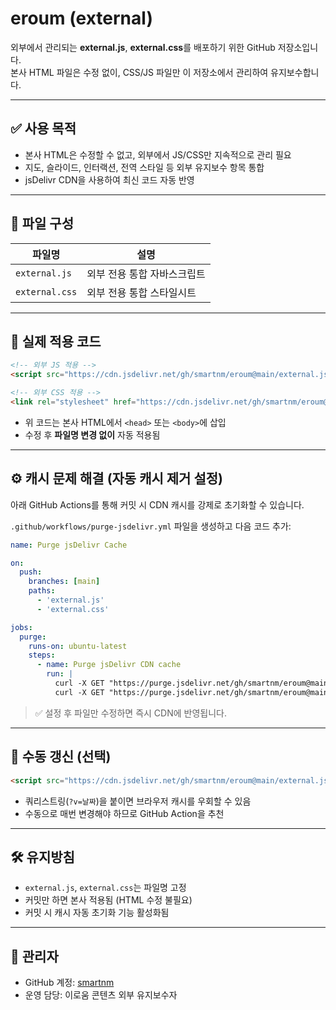 # eroum (external)

외부에서 관리되는 **external.js**, **external.css**를 배포하기 위한 GitHub 저장소입니다.  
본사 HTML 파일은 수정 없이, CSS/JS 파일만 이 저장소에서 관리하여 유지보수합니다.

---

## ✅ 사용 목적

- 본사 HTML은 수정할 수 없고, 외부에서 JS/CSS만 지속적으로 관리 필요
- 지도, 슬라이드, 인터랙션, 전역 스타일 등 외부 유지보수 항목 통합
- jsDelivr CDN을 사용하여 최신 코드 자동 반영

---

## 📁 파일 구성

| 파일명          | 설명 |
|-----------------|------|
| `external.js`   | 외부 전용 통합 자바스크립트 |
| `external.css`  | 외부 전용 통합 스타일시트 |

---

## 📌 실제 적용 코드

```html
<!-- 외부 JS 적용 -->
<script src="https://cdn.jsdelivr.net/gh/smartnm/eroum@main/external.js"></script>

<!-- 외부 CSS 적용 -->
<link rel="stylesheet" href="https://cdn.jsdelivr.net/gh/smartnm/eroum@main/external.css" />
```

- 위 코드는 본사 HTML에서 `<head>` 또는 `<body>`에 삽입
- 수정 후 **파일명 변경 없이** 자동 적용됨

---

## ⚙️ 캐시 문제 해결 (자동 캐시 제거 설정)

아래 GitHub Actions를 통해 커밋 시 CDN 캐시를 강제로 초기화할 수 있습니다.

`.github/workflows/purge-jsdelivr.yml` 파일을 생성하고 다음 코드 추가:

```yaml
name: Purge jsDelivr Cache

on:
  push:
    branches: [main]
    paths:
      - 'external.js'
      - 'external.css'

jobs:
  purge:
    runs-on: ubuntu-latest
    steps:
      - name: Purge jsDelivr CDN cache
        run: |
          curl -X GET "https://purge.jsdelivr.net/gh/smartnm/eroum@main/external.js"
          curl -X GET "https://purge.jsdelivr.net/gh/smartnm/eroum@main/external.css"
```

> ✅ 설정 후 파일만 수정하면 즉시 CDN에 반영됩니다.

---

## 🔄 수동 갱신 (선택)

```html
<script src="https://cdn.jsdelivr.net/gh/smartnm/eroum@main/external.js?v=20250822"></script>
```

- 쿼리스트링(`?v=날짜`)을 붙이면 브라우저 캐시를 우회할 수 있음
- 수동으로 매번 변경해야 하므로 GitHub Action을 추천

---

## 🛠️ 유지방침

- `external.js`, `external.css`는 파일명 고정
- 커밋만 하면 본사 적용됨 (HTML 수정 불필요)
- 커밋 시 캐시 자동 초기화 기능 활성화됨

---

## 👤 관리자

- GitHub 계정: [smartnm](https://github.com/smartnm)
- 운영 담당: 이로움 콘텐츠 외부 유지보수자
